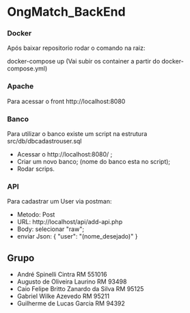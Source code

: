 # OngMatch_BackEnd

### Docker

Após baixar repositorio rodar o comando na raiz:

docker-compose up (Vai subir os container a partir do docker-compose.yml)

### Apache

Para acessar o front http://localhost:8080

### Banco
Para utilizar o banco existe um script na estrutura src/db/dbcadastrouser.sql

- Acessar o http://localhost:8080/ ;
- Criar um novo banco; (nome do banco esta no script);
- Rodar scrips.

### API

Para cadastrar um User via postman:
- Metodo: Post
- URL: http://localhost/api/add-api.php
- Body: selecionar "raw";
- enviar Json:
{
    "user": "(nome_desejado)"
}


## Grupo

- André Spinelli Cintra RM 551016
- Augusto de Oliveira Laurino RM 93498
- Caio Felipe Britto Zanardo da Silva RM 95125
- Gabriel Wilke Azevedo RM 95211
- Guilherme de Lucas Garcia RM 94392
